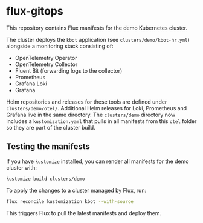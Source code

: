 # flux-gitops

This repository contains Flux manifests for the demo Kubernetes cluster.

The cluster deploys the `kbot` application (see `clusters/demo/kbot-hr.yml`) alongside a monitoring stack consisting of:

- OpenTelemetry Operator
- OpenTelemetry Collector
- Fluent Bit (forwarding logs to the collector)
- Prometheus
- Grafana Loki
- Grafana

Helm repositories and releases for these tools are defined under `clusters/demo/otel/`.
Additional Helm releases for Loki, Prometheus and Grafana live in the same directory.
The `clusters/demo` directory now includes a `kustomization.yaml` that pulls in
all manifests from this `otel` folder so they are part of the cluster build.

## Testing the manifests

If you have `kustomize` installed, you can render all manifests for the demo cluster with:

```bash
kustomize build clusters/demo
```

To apply the changes to a cluster managed by Flux, run:

```bash
flux reconcile kustomization kbot --with-source
```

This triggers Flux to pull the latest manifests and deploy them.
